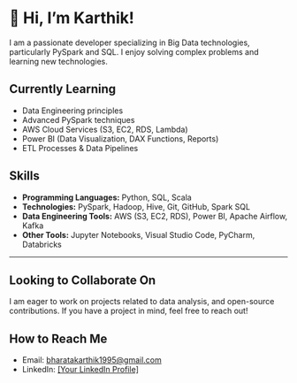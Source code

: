 # 👋 Hi, I’m Karthik!

I am a passionate developer specializing in Big Data technologies, particularly PySpark and SQL. I enjoy solving complex problems and learning new technologies.

## Currently Learning
- Data Engineering principles
- Advanced PySpark techniques
- AWS Cloud Services (S3, EC2, RDS, Lambda)
- Power BI (Data Visualization, DAX Functions, Reports)
- ETL Processes & Data Pipelines

## Skills
- **Programming Languages:** Python, SQL, Scala
- **Technologies:** PySpark, Hadoop, Hive, Git, GitHub, Spark SQL
- **Data Engineering Tools:** AWS (S3, EC2, RDS), Power BI, Apache Airflow, Kafka
- **Other Tools:** Jupyter Notebooks, Visual Studio Code, PyCharm, Databricks

---
## Looking to Collaborate On
I am eager to work on projects related to data analysis, and open-source contributions. If you have a project in mind, feel free to reach out!

## How to Reach Me
- Email: bharatakarthik1995@gmail.com
- LinkedIn: [[Your LinkedIn Profile]](https://www.linkedin.com/in/karthikbharata)

